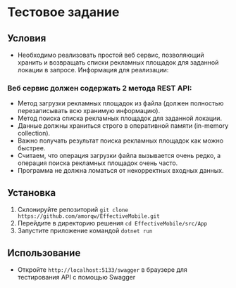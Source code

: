 # Тестовое задание
## Условия
- Необходимо реализовать простой веб сервис, позволяющий хранить и возвращать списки рекламных площадок для заданной локации в запросе. 
Информация для реализации:
### Веб сервис должен содержать 2 метода REST API:
- Метод загрузки рекламных площадок из файла (должен полностью перезаписывать всю хранимую информацию).
- Метод поиска списка рекламных площадок для заданной локации.
- Данные должны храниться строго в оперативной памяти (in-memory collection).
- Важно получать результат поиска рекламных площадок как можно быстрее.
- Считаем, что операция загрузки файла вызывается очень редко, а операция поиска рекламных площадок очень часто.
- Программа не должна ломаться от некорректных входных данных.

## Установка
1. Склонируйте репозиторий  `git clone https://github.com/amorqw/EffectiveMobile.git`
2. Перейдите в директорию решения `cd EffectiveMobile/src/App`
3. Запустите приложение командой `dotnet run`
## Использование
- Откройте `http://localhost:5133/swagger` в браузере для тестирования API с помощью Swagger
